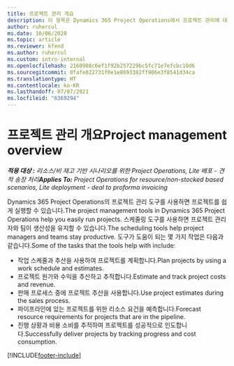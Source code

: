 ```yaml
---
title: 프로젝트 관리 개요
description: 이 항목은 Dynamics 365 Project Operations에서 프로젝트 관리에 대한 정보를 제공합니다.
author: ruhercul
ms.date: 10/06/2020
ms.topic: article
ms.reviewer: kfend
ms.author: ruhercul
ms.custom: intro-internal
ms.openlocfilehash: 2160908c6ef1f92b257229bc5fc71e7efcbc10d6
ms.sourcegitcommit: 0fafe022731f0e1e8693382ff906e3f8541d34ca
ms.translationtype: HT
ms.contentlocale: ko-KR
ms.lasthandoff: 07/07/2021
ms.locfileid: "6369294"
---
```

# <a name="project-management-overview"></a><span data-ttu-id="aecba-103">프로젝트 관리 개요</span><span class="sxs-lookup"><span data-stu-id="aecba-103">Project management overview</span></span>

<span data-ttu-id="aecba-104">_**적용 대상 :** 리소스/비 재고 기반 시나리오를 위한 Project Operations, Lite 배포 - 견적 송장 처리_</span><span class="sxs-lookup"><span data-stu-id="aecba-104">_**Applies To:** Project Operations for resource/non-stocked based scenarios, Lite deployment - deal to proforma invoicing_</span></span>

<span data-ttu-id="aecba-105">Dynamics 365 Project Operations의 프로젝트 관리 도구를 사용하면 프로젝트를 쉽게 실행할 수 있습니다.</span><span class="sxs-lookup"><span data-stu-id="aecba-105">The project management tools in Dynamics 365 Project Operations help you easily run projects.</span></span> <span data-ttu-id="aecba-106">스케줄링 도구를 사용하면 프로젝트 관리자와 팀이 생산성을 유지할 수 있습니다.</span><span class="sxs-lookup"><span data-stu-id="aecba-106">The scheduling tools help project managers and teams stay productive.</span></span> <span data-ttu-id="aecba-107">도구가 도움이 되는 몇 가지 작업은 다음과 같습니다.</span><span class="sxs-lookup"><span data-stu-id="aecba-107">Some of the tasks that the tools help with include:</span></span>

- <span data-ttu-id="aecba-108">작업 스케줄과 추산을 사용하여 프로젝트를 계획합니다.</span><span class="sxs-lookup"><span data-stu-id="aecba-108">Plan projects by using a work schedule and estimates.</span></span>
- <span data-ttu-id="aecba-109">프로젝트 원가와 수익을 추산하고 추적합니다.</span><span class="sxs-lookup"><span data-stu-id="aecba-109">Estimate and track project costs and revenue.</span></span>
- <span data-ttu-id="aecba-110">판매 프로세스 중에 프로젝트 추산을 사용합니다.</span><span class="sxs-lookup"><span data-stu-id="aecba-110">Use project estimates during the sales process.</span></span>
- <span data-ttu-id="aecba-111">파이프라인에 있는 프로젝트를 위한 리소스 요건을 예측합니다.</span><span class="sxs-lookup"><span data-stu-id="aecba-111">Forecast resource requirements for projects that are in the pipeline.</span></span>
- <span data-ttu-id="aecba-112">진행 상황과 비용 소비를 추적하여 프로젝트를 성공적으로 인도합니다.</span><span class="sxs-lookup"><span data-stu-id="aecba-112">Successfully deliver projects by tracking progress and cost consumption.</span></span>


[!INCLUDE[footer-include](../includes/footer-banner.md)]